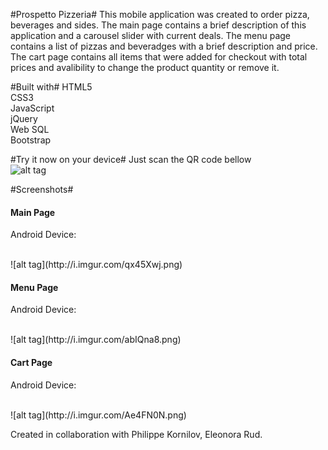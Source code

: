 #Prospetto Pizzeria#
This mobile application was created to order pizza, beverages and sides. The main page contains a brief description of this application and a carousel slider with current deals. The menu page contains a list of pizzas and beveradges with a brief description and price. The cart page contains all items that were added for checkout with total prices and avalibility to change the product quantity or remove it.

#Built with#
HTML5<br />
CSS3<br />
JavaScript<br />
jQuery<br />
Web SQL<br />
Bootstrap<br />

#Try it now on your device#
Just scan the QR code bellow<br />
![alt tag](http://i.imgur.com/aBkkp0o.png)

#Screenshots#
<h4>Main Page</h4>
<p>Android Device:</p><br/>
![alt tag](http://i.imgur.com/qx45Xwj.png)
<h4>Menu Page</h4>
<p>Android Device:</p><br/>
![alt tag](http://i.imgur.com/abIQna8.png)
<h4>Cart Page</h4>
<p>Android Device:</p><br/>
![alt tag](http://i.imgur.com/Ae4FN0N.png)

Created in collaboration with Philippe Kornilov, Eleonora Rud.
